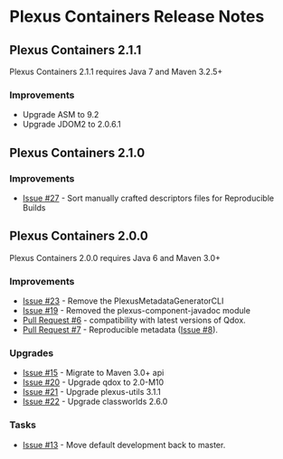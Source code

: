 Plexus Containers Release Notes
=========================

Plexus Containers 2.1.1
---------------------
Plexus Containers 2.1.1 requires Java 7 and Maven 3.2.5+

### Improvements

* Upgrade ASM to 9.2
* Upgrade JDOM2 to 2.0.6.1

Plexus Containers 2.1.0
---------------------

### Improvements
 
 * [Issue #27][issue-27] - Sort manually crafted descriptors files for Reproducible Builds

Plexus Containers 2.0.0
---------------------

Plexus Containers 2.0.0 requires Java 6 and Maven 3.0+

### Improvements
 
 * [Issue #23][issue-23] - Remove the PlexusMetadataGeneratorCLI
 * [Issue #19][issue-19] - Removed the plexus-component-javadoc module
 * [Pull Request #6][pr-6] - compatibility with latest versions of Qdox.
 * [Pull Request #7][pr-7] - Reproducible metadata ([Issue #8][issue-8]).

### Upgrades

 * [Issue #15][issue-15] - Migrate to Maven 3.0+ api
 * [Issue #20][issue-20] - Upgrade qdox to 2.0-M10
 * [Issue #21][issue-21] - Upgrade plexus-utils 3.1.1
 * [Issue #22][issue-22] - Upgrade classworlds 2.6.0

### Tasks

 * [Issue #13][issue-13] - Move default development back to master.

[issue-8]: https://github.com/codehaus-plexus/plexus-containers/issues/8
[issue-13]: https://github.com/codehaus-plexus/plexus-containers/issues/13
[issue-15]: https://github.com/codehaus-plexus/plexus-containers/issues/15
[issue-19]: https://github.com/codehaus-plexus/plexus-containers/issues/19
[issue-20]: https://github.com/codehaus-plexus/plexus-containers/issues/20
[issue-21]: https://github.com/codehaus-plexus/plexus-containers/issues/21
[issue-22]: https://github.com/codehaus-plexus/plexus-containers/issues/22
[issue-23]: https://github.com/codehaus-plexus/plexus-containers/issues/23
[issue-27]: https://github.com/codehaus-plexus/plexus-containers/issues/27

[pr-7]: https://github.com/codehaus-plexus/plexus-containers/pull/7
[pr-6]: https://github.com/codehaus-plexus/plexus-containers/pull/6
